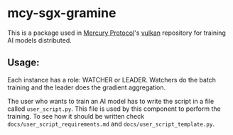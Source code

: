 # mcy-sgx-gramine

This is a package used in [Mercury Protocol](https://mercuryprotocol.netlify.app)'s [vulkan](https://github.com/mercury-protocol/vulkan) repository for training AI models distributed.

## Usage:

Each instance has a role: WATCHER or LEADER. Watchers do the batch training and the leader does the gradient aggregation.

The user who wants to train an AI model has to write the script in a file called `user_script.py`. This file is used by this component to perform the training. To see how it should be written check `docs/user_script_requirements.md` and `docs/user_script_template.py`.
